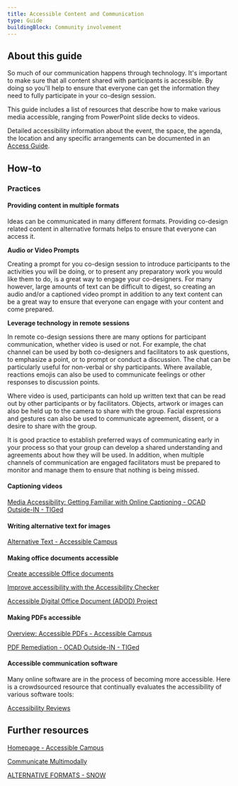 ```yaml
---
title: Accessible Content and Communication
type: Guide
buildingBlock: Community involvement
---
```

## About this guide

So much of our communication happens through technology. It's important to make sure that all content shared with participants is accessible. By doing so you'll help to ensure that everyone can get the information they need to fully participate in your co-design session.

This guide includes a list of resources that describe how to make various media accessible, ranging from PowerPoint slide decks to videos.

Detailed accessibility information about the event, the space, the agenda, the location and any specific arrangements can be documented in an [Access Guide](/resources/Access-Guide).  

## How-to

### Practices

#### Providing content in multiple formats

Ideas can be communicated in many different formats. Providing co-design related content in alternative formats helps to ensure that everyone can access it. 

**Audio or Video Prompts**

Creating a prompt for you co-design session to introduce participants to the activities you will be doing, or to present any preparatory work you would like them to do, is a great way to engage your co-designers. For many however, large amounts of text can be difficult to digest, so creating an audio and/or a captioned video prompt in addition to any text content can be a great way to ensure that everyone can engage with your content and come prepared.

**Leverage technology in remote sessions**

In remote co-design sessions there are many options for participant communication, whether video is used or not. For example, the chat channel can be used by both co-designers and facilitators to ask questions, to emphasize a point, or to prompt or conduct a discussion. The chat can be particularly useful for non-verbal or shy participants. Where available, reactions emojis can also be used to communicate feelings or other responses to discussion points.

Where video is used, participants can hold up written text that can be read out by other participants or by facilitators. Objects, artwork or images can also be held up to the camera to share with the group. Facial expressions and gestures can also be used to communicate agreement, dissent, or a desire to share with the group. 

It is good practice to establish preferred ways of communicating early in your process so that your group can develop a shared understanding and agreements about how they will be used. In addition, when multiple channels of communication are engaged facilitators must be prepared to monitor and manage them to ensure that nothing is being missed.

#### Captioning videos

[Media Accessibility: Getting Familiar with Online Captioning - OCAD Outside-IN - TIGed](https://outside-in.tiged.org/captioning/)

#### Writing alternative text for images

[Alternative Text - Accessible Campus](https://accessiblecampus.ca/reference-library/accessible-digital-documents-websites/alternative-text/)

#### Making office documents accessible

[Create accessible Office documents](https://support.microsoft.com/en-us/office/create-accessible-office-documents-868ecfcd-4f00-4224-b881-a65537a7c155?correlationid=4eb8bff1-96b2-4ae5-ac2a-ad4cbdb85172&ui=en-us&rs=en-us&ad=us)

[Improve accessibility with the Accessibility Checker](https://support.microsoft.com/en-us/office/improve-accessibility-with-the-accessibility-checker-a16f6de0-2f39-4a2b-8bd8-5ad801426c7f?correlationid=2c78fd7d-7082-4fbd-b4aa-39e2d248ebfb&ui=en-us&rs=en-us&ad=us)

[Accessible Digital Office Document (ADOD) Project](https://adod.idrc.ocadu.ca/)

#### Making PDFs accessible

[Overview: Accessible PDFs - Accessible Campus](https://accessiblecampus.ca/reference-library/accessible-digital-documents-websites/overview-accessible-pdfs/)

[PDF Remediation - OCAD Outside-IN - TIGed](https://outside-in.tiged.org/pdf)


#### Accessible communication software

Many online software are in the process of becoming more accessible. Here is a crowdsourced resource that continually evaluates the accessibility of various software tools:

[Accessibility Reviews](https://a11y.reviews/)

## Further resources

[Homepage - Accessible Campus](https://accessiblecampus.ca/)

[Communicate Multimodally](https://guide.inclusivedesign.ca/practices/CommunicateMultimodally.html)

[](https://www.accessiblecampus.ca/wp-content/uploads/2016/12/Adaptive-Technology.pdf)

[ALTERNATIVE FORMATS - SNOW](https://snow.idrc.ocadu.ca/4b-0-alternative-formats/)